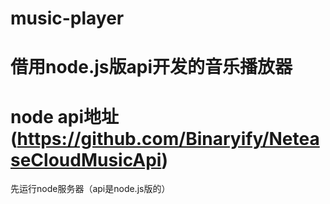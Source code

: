 # music-player
# 借用node.js版api开发的音乐播放器
# node api地址(https://github.com/Binaryify/NeteaseCloudMusicApi)
先运行node服务器（api是node.js版的）
